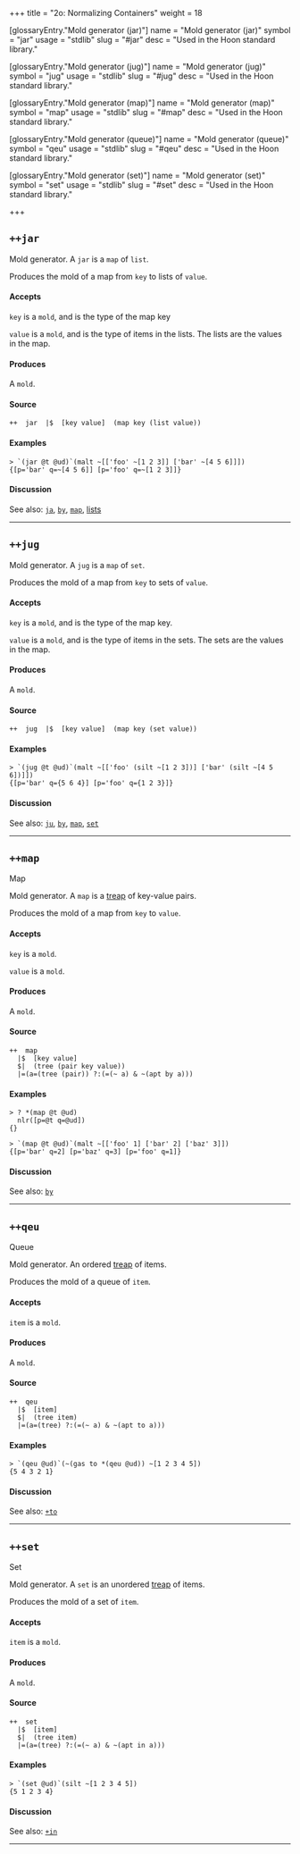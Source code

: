 +++
title = "2o: Normalizing Containers"
weight = 18

[glossaryEntry."Mold generator (jar)"]
name = "Mold generator (jar)"
symbol = "jar"
usage = "stdlib"
slug = "#jar"
desc = "Used in the Hoon standard library."

[glossaryEntry."Mold generator (jug)"]
name = "Mold generator (jug)"
symbol = "jug"
usage = "stdlib"
slug = "#jug"
desc = "Used in the Hoon standard library."

[glossaryEntry."Mold generator (map)"]
name = "Mold generator (map)"
symbol = "map"
usage = "stdlib"
slug = "#map"
desc = "Used in the Hoon standard library."

[glossaryEntry."Mold generator (queue)"]
name = "Mold generator (queue)"
symbol = "qeu"
usage = "stdlib"
slug = "#qeu"
desc = "Used in the Hoon standard library."

[glossaryEntry."Mold generator (set)"]
name = "Mold generator (set)"
symbol = "set"
usage = "stdlib"
slug = "#set"
desc = "Used in the Hoon standard library."

+++

## `++jar`

Mold generator. A `jar` is a `map` of `list`.

Produces the mold of a map from `key` to lists of `value`.

#### Accepts

`key` is a `mold`, and is the type of the map key

`value` is a `mold`, and is the type of items in the lists. The lists are the values in the map.

#### Produces

A `mold`.

#### Source

```hoon
++  jar  |$  [key value]  (map key (list value))
```

#### Examples

```
> `(jar @t @ud)`(malt ~[['foo' ~[1 2 3]] ['bar' ~[4 5 6]]])
{[p='bar' q=~[4 5 6]] [p='foo' q=~[1 2 3]]}
```

#### Discussion

See also: [`ja`](/language/hoon/reference/stdlib/2j#ja), [`by`](/language/hoon/reference/stdlib/2i), [`map`](#map), [lists](/language/hoon/reference/stdlib/2b)

---

## `++jug`

Mold generator. A `jug` is a `map` of `set`.

Produces the mold of a map from `key` to sets of `value`.

#### Accepts

`key` is a `mold`, and is the type of the map key.

`value` is a `mold`, and is the type of items in the sets. The sets are the values in the map.

#### Produces

A `mold`.

#### Source

```hoon
++  jug  |$  [key value]  (map key (set value))
```

#### Examples

```
> `(jug @t @ud)`(malt ~[['foo' (silt ~[1 2 3])] ['bar' (silt ~[4 5 6])]])
{[p='bar' q={5 6 4}] [p='foo' q={1 2 3}]}
```

#### Discussion

See also: [`ju`](/language/hoon/reference/stdlib/2j#ju), [`by`](/language/hoon/reference/stdlib/2i), [`map`](#map), [`set`](#set)

---

## `++map`

Map

Mold generator. A `map` is a [treap](https://en.wikipedia.org/wiki/Treap) of
key-value pairs.

Produces the mold of a map from `key` to `value`.

#### Accepts

`key` is a `mold`.

`value` is a `mold`.

#### Produces

A `mold`.

#### Source

```hoon
++  map
  |$  [key value]
  $|  (tree (pair key value))
  |=(a=(tree (pair)) ?:(=(~ a) & ~(apt by a)))
```

#### Examples

```
> ? *(map @t @ud)
  nlr([p=@t q=@ud])
{}
```

```
> `(map @t @ud)`(malt ~[['foo' 1] ['bar' 2] ['baz' 3]])
{[p='bar' q=2] [p='baz' q=3] [p='foo' q=1]}
```

#### Discussion

See also: [`by`](/language/hoon/reference/stdlib/2i)

---

## `++qeu`

Queue

Mold generator. An ordered [treap](http://en.wikipedia.org/wiki/Treap) of
items.

Produces the mold of a queue of `item`.

#### Accepts

`item` is a `mold`.

#### Produces

A `mold`.

#### Source

```hoon
++  qeu
  |$  [item]
  $|  (tree item)
  |=(a=(tree) ?:(=(~ a) & ~(apt to a)))
```

#### Examples

```
> `(qeu @ud)`(~(gas to *(qeu @ud)) ~[1 2 3 4 5])
{5 4 3 2 1}
```

#### Discussion

See also: [`+to`](/language/hoon/reference/stdlib/2k#to)

---

## `++set`

Set

Mold generator. A `set` is an unordered [treap](http://en.wikipedia.org/wiki/Treap) of
items.

Produces the mold of a set of `item`.

#### Accepts

`item` is a `mold`.

#### Produces

A `mold`.

#### Source

```hoon
++  set
  |$  [item]
  $|  (tree item)
  |=(a=(tree) ?:(=(~ a) & ~(apt in a)))
```

#### Examples

```
> `(set @ud)`(silt ~[1 2 3 4 5])
{5 1 2 3 4}
```

#### Discussion

See also: [`+in`](/language/hoon/reference/stdlib/2h)

---
